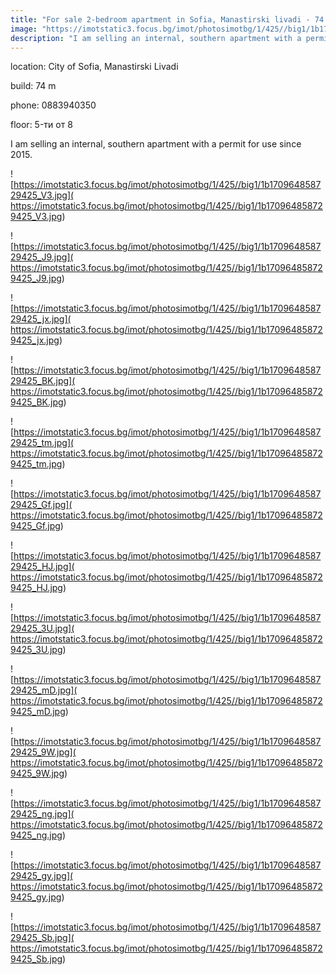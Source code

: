 ```yaml
---
title: "For sale 2-bedroom apartment in Sofia, Manastirski livadi - 74 sq.m / 199000 EUR :: imot.bg Ad"
image: "https://imotstatic3.focus.bg/imot/photosimotbg/1/425//big1/1b170964858729425_Hx.jpg"
description: "I am selling an internal, southern apartment with a permit for use since 2015."
---
```


location: City of Sofia, Manastirski Livadi

build: 74 m

phone: 0883940350

floor: 5-ти от 8

I am selling an internal, southern apartment with a permit for use since 2015.


![https://imotstatic3.focus.bg/imot/photosimotbg/1/425//big1/1b170964858729425_V3.jpg]( https://imotstatic3.focus.bg/imot/photosimotbg/1/425//big1/1b170964858729425_V3.jpg)


![https://imotstatic3.focus.bg/imot/photosimotbg/1/425//big1/1b170964858729425_J9.jpg]( https://imotstatic3.focus.bg/imot/photosimotbg/1/425//big1/1b170964858729425_J9.jpg)


![https://imotstatic3.focus.bg/imot/photosimotbg/1/425//big1/1b170964858729425_jx.jpg]( https://imotstatic3.focus.bg/imot/photosimotbg/1/425//big1/1b170964858729425_jx.jpg)


![https://imotstatic3.focus.bg/imot/photosimotbg/1/425//big1/1b170964858729425_BK.jpg]( https://imotstatic3.focus.bg/imot/photosimotbg/1/425//big1/1b170964858729425_BK.jpg)


![https://imotstatic3.focus.bg/imot/photosimotbg/1/425//big1/1b170964858729425_tm.jpg]( https://imotstatic3.focus.bg/imot/photosimotbg/1/425//big1/1b170964858729425_tm.jpg)


![https://imotstatic3.focus.bg/imot/photosimotbg/1/425//big1/1b170964858729425_Gf.jpg]( https://imotstatic3.focus.bg/imot/photosimotbg/1/425//big1/1b170964858729425_Gf.jpg)


![https://imotstatic3.focus.bg/imot/photosimotbg/1/425//big1/1b170964858729425_HJ.jpg]( https://imotstatic3.focus.bg/imot/photosimotbg/1/425//big1/1b170964858729425_HJ.jpg)


![https://imotstatic3.focus.bg/imot/photosimotbg/1/425//big1/1b170964858729425_3U.jpg]( https://imotstatic3.focus.bg/imot/photosimotbg/1/425//big1/1b170964858729425_3U.jpg)


![https://imotstatic3.focus.bg/imot/photosimotbg/1/425//big1/1b170964858729425_mD.jpg]( https://imotstatic3.focus.bg/imot/photosimotbg/1/425//big1/1b170964858729425_mD.jpg)


![https://imotstatic3.focus.bg/imot/photosimotbg/1/425//big1/1b170964858729425_9W.jpg]( https://imotstatic3.focus.bg/imot/photosimotbg/1/425//big1/1b170964858729425_9W.jpg)


![https://imotstatic3.focus.bg/imot/photosimotbg/1/425//big1/1b170964858729425_ng.jpg]( https://imotstatic3.focus.bg/imot/photosimotbg/1/425//big1/1b170964858729425_ng.jpg)


![https://imotstatic3.focus.bg/imot/photosimotbg/1/425//big1/1b170964858729425_gy.jpg]( https://imotstatic3.focus.bg/imot/photosimotbg/1/425//big1/1b170964858729425_gy.jpg)


![https://imotstatic3.focus.bg/imot/photosimotbg/1/425//big1/1b170964858729425_Sb.jpg]( https://imotstatic3.focus.bg/imot/photosimotbg/1/425//big1/1b170964858729425_Sb.jpg)


